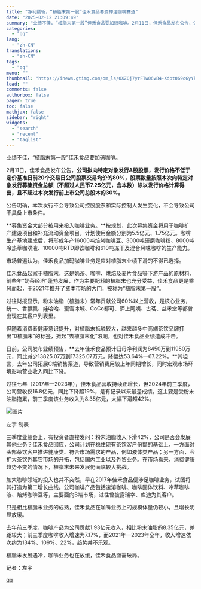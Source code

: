 ```yaml
---
title: "净利腰斩，“植脂末第一股”佳禾食品募资押注咖啡赛道"
date: "2025-02-12 21:09:49"
summary: "业绩不佳，“植脂末第一股”佳禾食品要加码咖啡。2月11日，佳禾食品发布公告，公司拟向特定对象发行A股..."
categories:
  - "qq"
lang:
  - "zh-CN"
translations:
  - "zh-CN"
tags:
  - "qq"
menu: ""
thumbnail: "https://inews.gtimg.com/om_ls/OXZQj7yrFTw06vB4-Xdpt069oGyYkfNpTJH8iDBZLU-s8AA_640360/0"
lead: ""
comments: false
authorbox: false
pager: true
toc: false
mathjax: false
sidebar: "right"
widgets:
  - "search"
  - "recent"
  - "taglist"
---
```


业绩不佳，“植脂末第一股”佳禾食品要加码咖啡。

2月11日，佳禾食品发布公告，**公司拟向特定对象发行A股股票，发行价格不低于定价基准日前20个交易日公司股票交易均价的80%，股票数量按照本次向特定对象发行募集资金总额（不超过人民币7.25亿元，含本数）除以发行价格计算得出，且不超过本次发行前上市公司总股本的30%。**

公告明确，本次发行不会导致公司控股股东和实际控制人发生变化，不会导致公司不具备上市条件。

**募集资金大部分被用来投入咖啡业务。**按规划，此次募集资金将用于咖啡扩产建设项目和补充流动资金项目，计划使用金额分别为5.5亿元、1.75亿元。咖啡生产基地建成后，将形成年产16000吨焙烤咖啡豆、3000吨研磨咖啡粉、8000吨冷热萃咖啡液、10000吨RTD即饮咖啡和610吨冻干及混合风味咖啡的生产能力。

市场普遍认为，佳禾食品加码咖啡业务是应对植脂末业绩下滑的不得已选择。

佳禾食品起家于植脂末，这是奶茶、咖啡、烘焙及麦片食品等下游产品的原材料，前些年“奶茶经济”蓬勃发展，作为主要配料的植脂末也充分受益，佳禾食品更是乘风而起，于2021年推开了资本市场的大门，被称为“植脂末第一股”。

过往财报显示，粉末油脂（植脂末）常年贡献公司60%以上营收，是核心业务，统一、香飘飘、娃哈哈、蜜雪冰城、CoCo都可、沪上阿姨、古茗、益禾堂等都曾出现在其客户列表里。

但随着消费者健康意识提升，对植脂末抵触较大，越来越多中高端茶饮品牌打出“0植脂末”的标签，掀起“去植脂末化”浪潮，也对佳禾食品业绩造成冲击。

日前，公司发布业绩预告，**去年佳禾食品预计归母净利润为8450万到11950万元，同比减少13825.07万到17325.07万元，降幅达53.64%—67.22%。**其坦言，去年公司拓展C端销售渠道，导致营销费用较上年同期增长，同时宏观市场环境影响营业收入同比下降。

过往七年（2017年—2023年），佳禾食品营收持续正增长，但2024年前三季度，公司营收仅16.8亿元，同比下降超19%，是有记录以来最差成绩。这主要是受粉末油脂拖累，前三季度该业务收入为8.35亿元，大幅下滑超42%。

![图片](https://inews.gtimg.com/om_bt/OFsDJr4MeNKiFIqy-06NR2PMQuiLQMMxMC5m4rPEnolU4AA/641)

左宇 制表

三季度业绩会上，有投资者直接发问：粉末油脂收入下滑42%，公司是否会发展其他业务？佳禾食品回应，公司计划在稳住现有茶饮客户份额的基础上，一方面对头部茶饮客户推进健康类、符合市场需求的产品，例如液体类产品；另一方面，会扩大茶饮外其它市场的开拓，包括国内工业以及外贸业务。在市场看来，消费健康趋势不变的情况下，植脂末未来发展仍面临较大挑战。

加大咖啡领域的投入也并不突然，早在2017年佳禾食品便涉足咖啡业务，试图将其打造为第二增长曲线。公司咖啡产品包括速溶咖啡、咖啡固体饮料、冷萃咖啡液、焙烤咖啡豆等，主要面向B端市场，过往曾披露瑞幸、库迪为其客户。

只是相比植脂末业务的成熟，佳禾食品在咖啡业务上的规模体量仍较小，且增长明显放缓。

去年前三季度，咖啡产品为公司贡献1.93亿元收入，相比粉末油脂的8.35亿元，差距较大；前三季度咖啡收入增速为7.17%，而2021年—2023年全年，收入增速依次约为134%、109%、22%，趋势并不乐观。

植脂末发展遇冷，咖啡业务也在放缓，佳禾食品亟需破局。

  


记者：左宇

[qq](https://new.qq.com/rain/a/20250212A090TM00)
